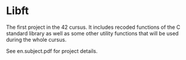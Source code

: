 # Libft
The first project in the 42 cursus. It includes recoded functions of the C standard library as well as some other utility functions that will be used during the whole cursus.

See en.subject.pdf for project details.
